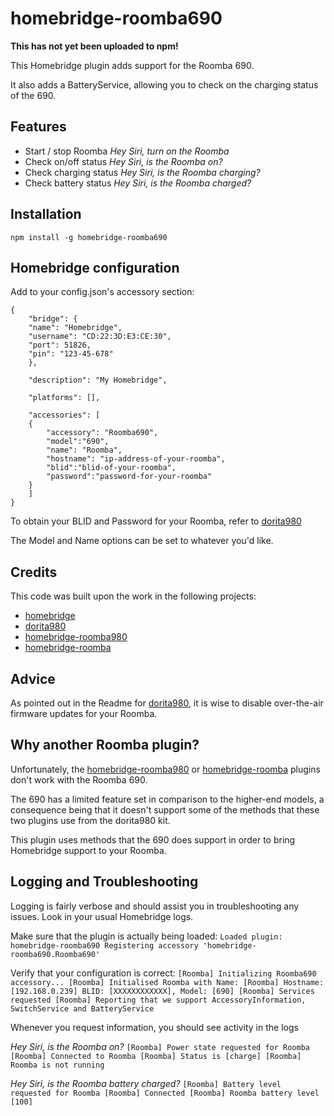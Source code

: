 homebridge-roomba690
=========

**This has not yet been uploaded to npm!**

This Homebridge plugin adds support for the Roomba 690.

It also adds a BatteryService, allowing you to check on the charging status of the 690.

## Features

* Start / stop Roomba *Hey Siri, turn on the Roomba*
* Check on/off status *Hey Siri, is the Roomba on?*
* Check charging status *Hey Siri, is the Roomba charging?*
* Check battery status *Hey Siri, is the Roomba charged?*

## Installation

`npm install -g homebridge-roomba690`

## Homebridge configuration

Add to your config.json's accessory section:

```
{
    "bridge": {
	"name": "Homebridge",
	"username": "CD:22:3D:E3:CE:30",
	"port": 51826,
	"pin": "123-45-678"
    },

    "description": "My Homebridge",

    "platforms": [],

    "accessories": [
	{
	    "accessory": "Roomba690",
	    "model":"690",            
	    "name": "Roomba",
	    "hostname": "ip-address-of-your-roomba",            
	    "blid":"blid-of-your-roomba",
	    "password":"password-for-your-roomba"
	}
    ]
}
```
To obtain your BLID and Password for your Roomba, refer to [dorita980](https://github.com/koalazak/dorita980#how-to-get-your-usernameblid-and-password)

The Model and Name options can be set to whatever you'd like.

## Credits

This code was built upon the work in the following projects:

* [homebridge](https://github.com/nfarina/homebridge)
* [dorita980](https://github.com/koalazak/dorita980)
* [homebridge-roomba980](https://github.com/steedferns/homebridge-roomba980)
* [homebridge-roomba](https://github.com/umesan/homebridge-roomba)

## Advice

As pointed out in the Readme for [dorita980](https://github.com/koalazak/dorita980), it is wise to disable over-the-air firmware updates for your Roomba.

## Why another Roomba plugin?

Unfortunately, the [homebridge-roomba980](https://github.com/steedferns/homebridge-roomba980) or [homebridge-roomba](https://github.com/umesan/homebridge-roomba) plugins don't work with the Roomba 690.

The 690 has a limited feature set in comparison to the higher-end models, a consequence being that it doesn't support some of the methods that these two plugins use from the dorita980 kit.

This plugin uses methods that the 690 does support in order to bring Homebridge support to your Roomba.

## Logging and Troubleshooting

Logging is fairly verbose and should assist you in troubleshooting any issues. Look in your usual Homebridge logs.

Make sure that the plugin is actually being loaded:
``
Loaded plugin: homebridge-roomba690
Registering accessory 'homebridge-roomba690.Roomba690'
``

Verify that your configuration is correct:
``
[Roomba] Initializing Roomba690 accessory...
[Roomba] Initialised Roomba with Name: [Roomba] Hostname: [192.168.0.239] BLID: [XXXXXXXXXXXX], Model: [690]
[Roomba] Services requested
[Roomba] Reporting that we support AccessoryInformation, SwitchService and BatteryService
``

Whenever you request information, you should see activity in the logs

*Hey Siri, is the Roomba on?*
``
[Roomba] Power state requested for Roomba
[Roomba] Connected to Roomba
[Roomba] Status is [charge]
[Roomba] Roomba is not running
``

*Hey Siri, is the Roomba battery charged?*
``
[Roomba] Battery level requested for Roomba
[Roomba] Connected
[Roomba] Roomba battery level [100]
``
